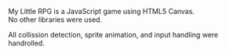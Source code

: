 My Little RPG is a JavaScript game using HTML5 Canvas.  
No other libraries were used. 

All collission detection, sprite animation, and input handling were handrolled.  
